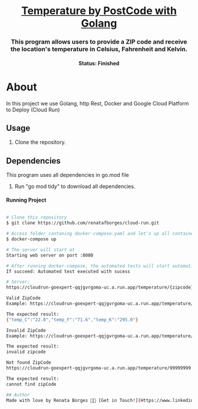 <h1 align="center">
   <a href="#"> Temperature by PostCode with Golang </a>
</h1>

<h3 align="center">
   This program allows users to provide a ZIP code and receive the location's temperature in Celsius, Fahrenheit and Kelvin.
</h3>

<h4 align="center"> 
	 Status: Finished
</h4>

# About
In this project we use Golang, http Rest, Docker and Google Cloud Platform to Deploy (Cloud Run)

## Usage
1. Clone the repository.

## Dependencies
This program uses all dependencies in go.mod file
1. Run "go mod tidy" to download all dependencies.

#### Running Project

```bash

# Clone this repository
$ git clone https://github.com/renatafborges/cloud-run.git

# Access folder contaning docker-compose.yaml and let's up all containers:
$ docker-compose up

# The server will start at
Starting web server on port :8080

# After running docker-compose, the automated tests will start automatically
If succeed: Automated test executed with sucess

# Server:
https://cloudrun-goexpert-qqjgvrgoma-uc.a.run.app/temperature/{zipcode}

Valid ZipCode
Example: https://cloudrun-goexpert-qqjgvrgoma-uc.a.run.app/temperature/87020260

The expected result:
{"temp_C":"22.0","temp_F":"71.6","temp_K":"295.0"}

Invalid ZipCode
Example: https://cloudrun-goexpert-qqjgvrgoma-uc.a.run.app/temperature/abc00000

The expected result:
invalid zipcode

Not found ZipCode
https://cloudrun-goexpert-qqjgvrgoma-uc.a.run.app/temperature/99999999

The expected result:
cannot find zipCode

## Author
Made with love by Renata Borges 👋🏽 [Get in Touch!](Https://www.linkedin.com/in/renataborgestech)
